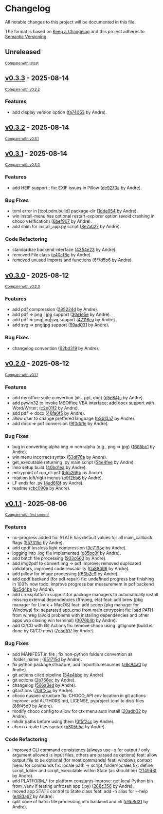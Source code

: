# Changelog

All notable changes to this project will be documented in this file.

The format is based on [Keep a Changelog](http://keepachangelog.com/en/1.0.0/)
and this project adheres to [Semantic Versioning](http://semver.org/spec/v2.0.0.html).

<!-- insertion marker -->
## Unreleased

<small>[Compare with latest](https://github.com/andre-romano/file_conversor/compare/v0.3.3...HEAD)</small>

<!-- insertion marker -->
## [v0.3.3](https://github.com/andre-romano/file_conversor/releases/tag/v0.3.3) - 2025-08-14

<small>[Compare with v0.3.2](https://github.com/andre-romano/file_conversor/compare/v0.3.2...v0.3.3)</small>

### Features

- add display version option ([fa74053](https://github.com/andre-romano/file_conversor/commit/fa740538788facd9803802a489869241ffc0ef14) by Andre).

## [v0.3.2](https://github.com/andre-romano/file_conversor/releases/tag/v0.3.2) - 2025-08-14

<small>[Compare with v0.3.1](https://github.com/andre-romano/file_conversor/compare/v0.3.1...v0.3.2)</small>

## [v0.3.1](https://github.com/andre-romano/file_conversor/releases/tag/v0.3.1) - 2025-08-14

<small>[Compare with v0.3.0](https://github.com/andre-romano/file_conversor/compare/v0.3.0...v0.3.1)</small>

### Features

- add HEIF support ; fix: EXIF issues in Pillow ([de9273a](https://github.com/andre-romano/file_conversor/commit/de9273a9370c2809df78a32189f5a7d85cc47958) by Andre).

### Bug Fixes

- toml error in [tool.pdm.build] package-dir ([1dde054](https://github.com/andre-romano/file_conversor/commit/1dde054e880a5d284abd213027f5ace57faa69a1) by Andre).
- win install-menu has optional restart-explorer option (avoid crashing in choco verification) ([6bef907](https://github.com/andre-romano/file_conversor/commit/6bef907a69f027dacaa3016df5ba31c85374577b) by Andre).
- add shim for install_app.py script ([8e7a027](https://github.com/andre-romano/file_conversor/commit/8e7a02785a6dc5e5ea18263d780dafbc6fc401ac) by Andre).

### Code Refactoring

- standardize backend interface ([4354e23](https://github.com/andre-romano/file_conversor/commit/4354e23d1beb9f944e38a7ac12d7ac0ee3d4f45b) by Andre).
- removed File class ([e40cf8e](https://github.com/andre-romano/file_conversor/commit/e40cf8e64c348f01cbd34a43c9c5de6f16ac7eb0) by Andre).
- removed unused imports and functions ([6f7d5b6](https://github.com/andre-romano/file_conversor/commit/6f7d5b6c884fab40714104682c575996b61e4be0) by Andre).

## [v0.3.0](https://github.com/andre-romano/file_conversor/releases/tag/v0.3.0) - 2025-08-12

<small>[Compare with v0.2.0](https://github.com/andre-romano/file_conversor/compare/v0.2.0...v0.3.0)</small>

### Features

- add pdf compression ([285224d](https://github.com/andre-romano/file_conversor/commit/285224d51b74520317b593d746c5aea8a6342438) by Andre).
- add pdf => png | jpg support ([30e1e5e](https://github.com/andre-romano/file_conversor/commit/30e1e5e85b2102645f4959b9a7a0628a5b1b6384) by Andre).
- add pdf => png|jpg|svg support ([47116ea](https://github.com/andre-romano/file_conversor/commit/47116ea7faf04e4ca25a133a934ef9cd13e571e6) by Andre).
- add svg => png|jpg support ([99ad031](https://github.com/andre-romano/file_conversor/commit/99ad031eb2243b5c95db08efd4c61a524b607787) by Andre).

### Bug Fixes

- changelog convention ([62bd319](https://github.com/andre-romano/file_conversor/commit/62bd3199808f99b3e5d17bda083bb3fb3df645fb) by Andre).

## [v0.2.0](https://github.com/andre-romano/file_conversor/releases/tag/v0.2.0) - 2025-08-12

<small>[Compare with v0.1.1](https://github.com/andre-romano/file_conversor/compare/v0.1.1...v0.2.0)</small>

### Features

- add ms office suite convertion (xls, ppt, doc) ([d5e84fc](https://github.com/andre-romano/file_conversor/commit/d5e84fc7a2ef7a018b1c470deeabf71b2e657795) by Andre).
- add pywin32 to invoke MSOffice VBA interface; add docx support with Word/Writer; ([c2e01f2](https://github.com/andre-romano/file_conversor/commit/c2e01f2eee180abcbc603ddbbdba99a5dc964337) by Andre).
- add pdf => docx ([46fa0f5](https://github.com/andre-romano/file_conversor/commit/46fa0f5ac132934d30195de472ab7c131537c896) by Andre).
- allow user to change preffered language ([b3b13a7](https://github.com/andre-romano/file_conversor/commit/b3b13a72b1c3a524044289b4fe33682cfa364509) by Andre).
- add docx => pdf conversion ([9f0dc1e](https://github.com/andre-romano/file_conversor/commit/9f0dc1e9118eca32384bd73835961f271cdf4255) by Andre).

### Bug Fixes

- bug in converting alpha img => non-alpha (e.g., png => jpg) ([1665bc1](https://github.com/andre-romano/file_conversor/commit/1665bc122b1c98db74c2fb2de7672abf10958078) by Andre).
- win menu incorrect syntax ([53df78a](https://github.com/andre-romano/file_conversor/commit/53df78a3094ac0c9b2dee3560210f4398f6eccd4) by Andre).
- get_executable returning .py main script ([54e4fee](https://github.com/andre-romano/file_conversor/commit/54e4fee0dc624ab5e4f0787088f54c3c05e2252f) by Andre).
- inno setup build ([40bd1ea](https://github.com/andre-romano/file_conversor/commit/40bd1eaee55ef7e63c5d83cde51a4b8c6bfe5c8f) by Andre).
- entrypoint of run_cli.ps1 ([b55269b](https://github.com/andre-romano/file_conversor/commit/b55269b57a6efc0b101f5bfb7f13333fafe43800) by Andre).
- rotation left/rigth menus ([b9f2bb6](https://github.com/andre-romano/file_conversor/commit/b9f2bb6455acf05dfd2ca126465c977a95e5ada3) by Andre).
- LF ends for .py ([4ad6f8f](https://github.com/andre-romano/file_conversor/commit/4ad6f8fc6432462e4db42db5b532c7fcab821917) by Andre).
- readme ([cbc090a](https://github.com/andre-romano/file_conversor/commit/cbc090a6eb2ca82aeee83309d38c79ad6dac6873) by Andre).

## [v0.1.1](https://github.com/andre-romano/file_conversor/releases/tag/v0.1.1) - 2025-08-06

<small>[Compare with first commit](https://github.com/andre-romano/file_conversor/compare/be0a5b8d08cfe742e966f0b1b5b4211c6fe0bd15...v0.1.1)</small>

### Features

- no-progress added fix: STATE has default values for all main_callback flags ([557315c](https://github.com/andre-romano/file_conversor/commit/557315cc2a63ff0c644b108ae912cba4f33f9661) by Andre).
- add qpdf lossless light compression ([3c7195e](https://github.com/andre-romano/file_conversor/commit/3c7195eb8fe55b5632765732ead6881936ac4aa7) by Andre).
- logging into .log file implemented ([c85bc0f](https://github.com/andre-romano/file_conversor/commit/c85bc0fdd84eb78441dd181bae014c85e8291dfb) by Andre).
- add batch file processing ([933c663](https://github.com/andre-romano/file_conversor/commit/933c6633f84f8c5adde1a65ff8fd35d413779059) by Andre).
- add img2pdf to convert img -> pdf improve: removed duplicated validators, improved code reusability ([0a88668](https://github.com/andre-romano/file_conversor/commit/0a8866898baec2ff3950d92eebc5dcc9a515e45b) by Andre).
- add pillow for image processing ([f63b2e9](https://github.com/andre-romano/file_conversor/commit/f63b2e98070cff5eb59ea6212a40b85d8ca84eb9) by Andre).
- add qpdf backend (for pdf repair) fix: undefined progress bar finishing in 100% now todo: improve progress bar measurement in pdf backend ([8c5d4be](https://github.com/andre-romano/file_conversor/commit/8c5d4bef5c38bd19b2ea96274d70d1821211a6d9) by Andre).
- add crossplatform support for package managers to automatically install missing external dependencies (ffmpeg, etc) feat: add brew (pkg manager for Linux + MacOS) feat: add scoop (pkg manager for Windows) fix: separated app_cmd from main entrypoint fix: load PATH from winreg (avoid problems with installing dependencies and other apps w/o closing win terminal) ([0076b4b](https://github.com/andre-romano/file_conversor/commit/0076b4bbb27485f702fb4949d4ff7e7d2024a4d5) by Andre).
- add CI/CD with Git Actions fix: remove choco using .gitignore (build is done by CI/CD now) ([7e5d517](https://github.com/andre-romano/file_conversor/commit/7e5d517ad4bdfac1294cf7302dfb6fc5d8cb1e7c) by Andre).

### Bug Fixes

- add MANIFEST.in file ; fix non-python folders convention as .folder_name ; ([651715d](https://github.com/andre-romano/file_conversor/commit/651715d7acd034ef9330b21ec84609ec756eff56) by Andre).
- fix python package structure, add importlib.resources ([a9c94a0](https://github.com/andre-romano/file_conversor/commit/a9c94a09afb1d1263de32218c18ee1b9f3b4aaac) by Andre).
- git actions ci/cd pipeline ([34e4bbc](https://github.com/andre-romano/file_conversor/commit/34e4bbc221be32666ae748147a6798280efe74af) by Andre).
- git actions ([2b756ec](https://github.com/andre-romano/file_conversor/commit/2b756ecafe76c70ce62fdccd19fa7e74f4724de7) by Andre).
- changelog ([566a3ed](https://github.com/andre-romano/file_conversor/commit/566a3ed1a27f643046ce99f11eca66404b0fd264) by Andre).
- gitactions ([7b8f2ca](https://github.com/andre-romano/file_conversor/commit/7b8f2caa5e4b5b3579b1821187d0b0cb2f08dcdd) by Andre).
- choco nuspec structure fix: CHOCO_API env location in git actions improve: add AUTHORS.md, LICENSE, pyproject.toml to dist/ files ([86f45d9](https://github.com/andre-romano/file_conversor/commit/86f45d9094681bd8a948379584c80ecdc6714b12) by Andre).
- modify choco config to allow for ctx menu auto install ([20adb32](https://github.com/andre-romano/file_conversor/commit/20adb32bb0ef0f6ed06c26a8b4355f14d9d1e625) by Andre).
- mkdir paths before using them ([0f5f2cc](https://github.com/andre-romano/file_conversor/commit/0f5f2ccbda3e922fa0c3007944e37a8ea66d98c4) by Andre).
- choco create files syntax ([b805b5a](https://github.com/andre-romano/file_conversor/commit/b805b5ada2343a5b2ff182a47839e481b0dbf4d4) by Andre).

### Code Refactoring

- improved CLI command consistency (always use -o for output / only argument allowed is input files, others are passed as options) feat: allow output_file to be optional (for most commands) feat: windows context menu for commands fix: locale path => script_folder/locales fix: define script_folder and script_executable within State (as should be) ([214943f](https://github.com/andre-romano/file_conversor/commit/214943f9b428f95b7e9493e4b69fa8301f072694) by Andre).
- add PLATFORM_* for platform constants improve: get local Python bin from .venv if testing unfrozen app (.py) ([288c356](https://github.com/andre-romano/file_conversor/commit/288c356187a98f075d91b4edb3b433ea3af04ca4) by Andre).
- moved app STATE control to State class feat: add -h alias for --help ([e483a97](https://github.com/andre-romano/file_conversor/commit/e483a9760598f9dcff83d87cfcd497bf74b02c59) by Andre).
- split code of batch file processing into backend and cli ([c6b8d31](https://github.com/andre-romano/file_conversor/commit/c6b8d314fc339083c73c6150b9f991a750f69bb3) by Andre).

